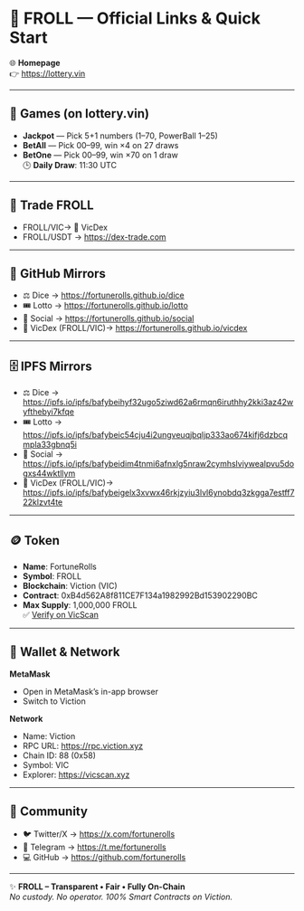 # 📌 FROLL — Official Links & Quick Start

🌐 **Homepage**  
👉 https://lottery.vin  

---

## 🎰 Games (on lottery.vin)
- **Jackpot** — Pick 5+1 numbers (1–70, PowerBall 1–25)  
- **BetAll** — Pick 00–99, win ×4 on 27 draws  
- **BetOne** — Pick 00–99, win ×70 on 1 draw  
🕒 **Daily Draw**: 11:30 UTC  

---
## 📂 Trade FROLL
- FROLL/VIC→ 🔁 VicDex
- FROLL/USDT → https://dex-trade.com

---
## 📂 GitHub Mirrors
- ⚖️ Dice → https://fortunerolls.github.io/dice  
- 🎟 Lotto → https://fortunerolls.github.io/lotto  
- 👥 Social → https://fortunerolls.github.io/social
- 🔁 VicDex (FROLL/VIC)→ https://fortunerolls.github.io/vicdex   

---

## 🗄️ IPFS Mirrors
- ⚖️ Dice → https://ipfs.io/ipfs/bafybeihyf32ugo5ziwd62a6rmqn6iruthhy2kki3az42wyfthebyi7kfqe  
- 🎟 Lotto → https://ipfs.io/ipfs/bafybeic54cju4i2ungveuqjbqljp333ao674kifj6dzbcqmpla33gbnq5i   
- 💬 Social → https://ipfs.io/ipfs/bafybeidim4tnmi6afnxlg5nraw2cymhslviywealpvu5dogxs44wktllym  
- 🔁 VicDex (FROLL/VIC)→ https://ipfs.io/ipfs/bafybeigelx3xvwx46rkjzyiu3lvl6ynobdq3zkgga7estff722klzvt4te
---

## 🪙 Token
- **Name**: FortuneRolls
- **Symbol**: FROLL
- **Blockchain**: Viction (VIC)
- **Contract**: 0xB4d562A8f811CE7F134a1982992Bd153902290BC
- **Max Supply**: 1,000,000 FROLL  
✅ [Verify on VicScan](https://vicscan.xyz/token/0xB4d562A8f811CE7F134a1982992Bd153902290BC)  

---

## 🦊 Wallet & Network
**MetaMask**  
- Open in MetaMask’s in-app browser  
- Switch to Viction   

**Network**  
- Name: Viction  
- RPC URL: https://rpc.viction.xyz  
- Chain ID: 88 (0x58)  
- Symbol: VIC  
- Explorer: https://vicscan.xyz  

---

## 🤝 Community
- 🐦 Twitter/X → https://x.com/fortunerolls  
- 💬 Telegram → https://t.me/fortunerolls  
- 💻 GitHub → https://github.com/fortunerolls  

---

✨ **FROLL – Transparent • Fair • Fully On-Chain**  
_No custody. No operator. 100% Smart Contracts on Viction._
